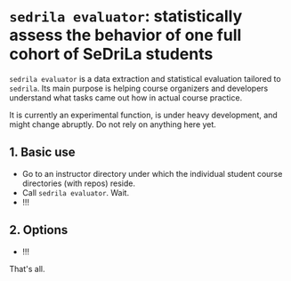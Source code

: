 # `sedrila evaluator`: statistically assess the behavior of one full cohort of SeDriLa students

`sedrila evaluator` is a data extraction and statistical evaluation tailored to `sedrila`.
Its main purpose is helping course organizers and developers understand what tasks came out how
in actual course practice.

It is currently an experimental function, is under heavy development, 
and might change abruptly.
Do not rely on anything here yet.

## 1. Basic use

- Go to an instructor directory under which the individual student course directories (with repos)
  reside.
- Call `sedrila evaluator`. Wait.
- !!!

## 2. Options

- !!!

That's all.
